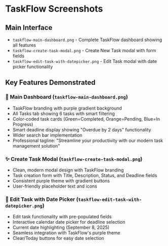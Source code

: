 # TaskFlow Screenshots

## Main Interface
- `taskflow-main-dashboard.png` - Complete TaskFlow dashboard showing all features
- `taskflow-create-task-modal.png` - Create New Task modal with form fields
- `taskflow-edit-task-with-datepicker.png` - Edit Task modal with date picker functionality

## Key Features Demonstrated

### 🎯 Main Dashboard (`taskflow-main-dashboard.png`)
- TaskFlow branding with purple gradient background
- All Tasks tab showing 6 tasks with smart filtering
- Color-coded task cards (Green=Completed, Orange=Pending, Blue=In Progress)
- Smart deadline display showing "Overdue by 2 days" functionality
- Wider search bar implementation
- Professional tagline: "Streamline your productivity with our modern task management solution"

### ✨ Create Task Modal (`taskflow-create-task-modal.png`)
- Clean, modern modal design with TaskFlow branding
- Task creation form with Title, Description, Status, and Deadline fields
- Consistent purple theme with gradient buttons
- User-friendly placeholder text and icons

### 📅 Edit Task with Date Picker (`taskflow-edit-task-with-datepicker.png`)
- Edit task functionality with pre-populated fields
- Interactive calendar date picker for deadline selection
- Current date highlighting (September 8, 2025)
- Seamless integration with TaskFlow's purple theme
- Clear/Today buttons for easy date selection
